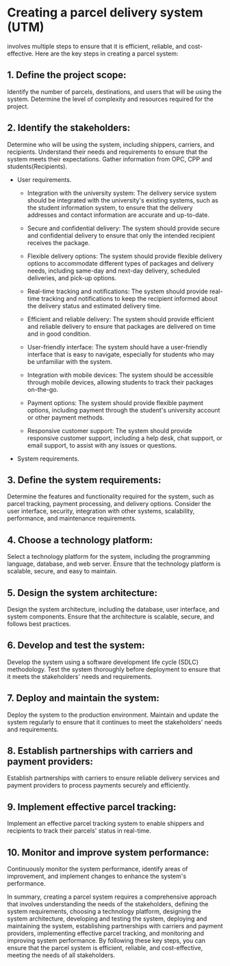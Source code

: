 # Creating a parcel delivery system (UTM)

involves multiple steps to ensure that it is efficient, reliable, and cost-effective. Here are the key steps in creating a parcel system:



## 1. Define the project scope: 

Identify the number of parcels, destinations, and users that will be using the system. Determine the level of complexity and resources required for the project.

## 2. Identify the stakeholders:

Determine who will be using the system, including shippers, carriers, and recipients. Understand their needs and requirements to ensure that the system meets their expectations. Gather information from OPC, CPP and students(Recipients).
- User requirements.

  - Integration with the university system: The delivery service system should be integrated with the university's existing systems, such as the student information system, to ensure that the delivery addresses and contact information are accurate and up-to-date.

  - Secure and confidential delivery: The system should provide secure and confidential delivery to ensure that only the intended recipient receives the package.

  - Flexible delivery options: The system should provide flexible delivery options to accommodate different types of packages and delivery needs, including same-day and next-day delivery, scheduled deliveries, and pick-up options.

  - Real-time tracking and notifications: The system should provide real-time tracking and notifications to keep the recipient informed about the delivery status and estimated delivery time.

  - Efficient and reliable delivery: The system should provide efficient and reliable delivery to ensure that packages are delivered on time and in good condition.

  - User-friendly interface: The system should have a user-friendly interface that is easy to navigate, especially for students who may be unfamiliar with the system.

  - Integration with mobile devices: The system should be accessible through mobile devices, allowing students to track their packages on-the-go.

  - Payment options: The system should provide flexible payment options, including payment through the student's university account or other payment methods.

  - Responsive customer support: The system should provide responsive customer support, including a help desk, chat support, or email support, to assist with any issues or questions.

- System requirements.

## 3. Define the system requirements:

Determine the features and functionality required for the system, such as parcel tracking, payment processing, and delivery options. Consider the user interface, security, integration with other systems, scalability, performance, and maintenance requirements.

## 4. Choose a technology platform:

Select a technology platform for the system, including the programming language, database, and web server. Ensure that the technology platform is scalable, secure, and easy to maintain.

## 5. Design the system architecture:

Design the system architecture, including the database, user interface, and system components. Ensure that the architecture is scalable, secure, and follows best practices.

## 6. Develop and test the system:

Develop the system using a software development life cycle (SDLC) methodology. Test the system thoroughly before deployment to ensure that it meets the stakeholders' needs and requirements.

## 7. Deploy and maintain the system:

Deploy the system to the production environment. Maintain and update the system regularly to ensure that it continues to meet the stakeholders' needs and requirements.

## 8. Establish partnerships with carriers and payment providers:

Establish partnerships with carriers to ensure reliable delivery services and payment providers to process payments securely and efficiently.

## 9. Implement effective parcel tracking:

Implement an effective parcel tracking system to enable shippers and recipients to track their parcels' status in real-time.

## 10. Monitor and improve system performance:

Continuously monitor the system performance, identify areas of improvement, and implement changes to enhance the system's performance.



In summary, creating a parcel system requires a comprehensive approach that involves understanding the needs of the stakeholders, defining the system requirements, choosing a technology platform, designing the system architecture, developing and testing the system, deploying and maintaining the system, establishing partnerships with carriers and payment providers, implementing effective parcel tracking, and monitoring and improving system performance. By following these key steps, you can ensure that the parcel system is efficient, reliable, and cost-effective, meeting the needs of all stakeholders.



